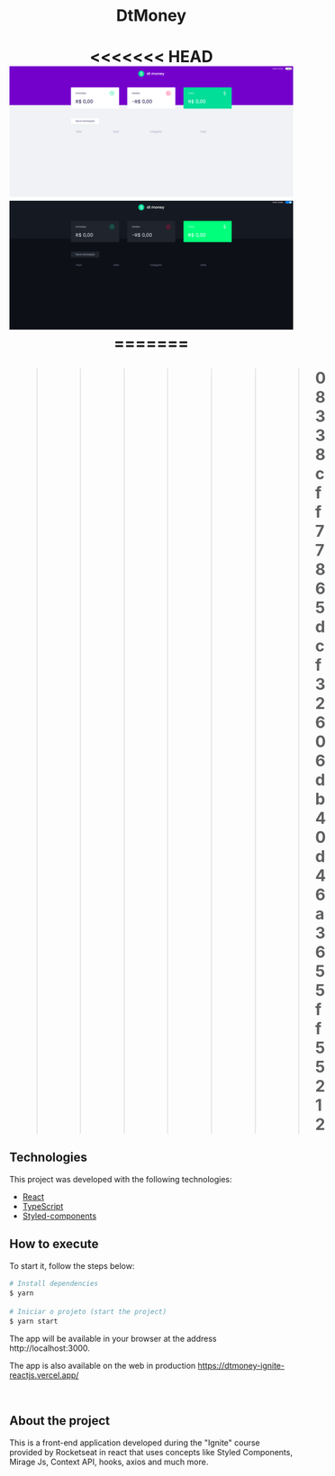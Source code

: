 <h1 align="center">
  <strong>DtMoney</strong>
</h1>

<h1 align="center">
<<<<<<< HEAD
   <img src=".github/prototipo1.png">
   <img src=".github/prototipo2.png">
=======
  
>>>>>>> 08338cff77865dcf32606db40d46a3655ff55212
</h1>

## Technologies

This project was developed with the following technologies:

- [React](https://reactjs.org)
- [TypeScript](https://www.typescriptlang.org/)
- [Styled-components](https://styled-components.com/)
  <br>

## How to execute

To start it, follow the steps below:

```bash
# Install dependencies
$ yarn

# Iniciar o projeto (start the project)
$ yarn start
```

The app will be available in your browser at the address http://localhost:3000.

The app is also available on the web in production https://dtmoney-ignite-reactjs.vercel.app/

<br>

## About the project

This is a front-end application developed during the "Ignite" course provided by Rocketseat in react that uses concepts like Styled Components, Mirage Js, Context API, hooks, axios and much more.
